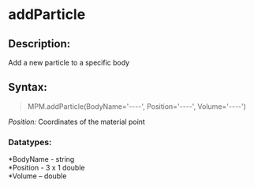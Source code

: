 # addParticle

## Description:  
Add a new particle to a specific body  

## Syntax:  
>MPM.addParticle(BodyName='----', Position='----', Volume='----')  

*Position:* Coordinates of the material point    

### Datatypes:  
*BodyName - string  
*Position - 3 x 1 double  
*Volume – double  
